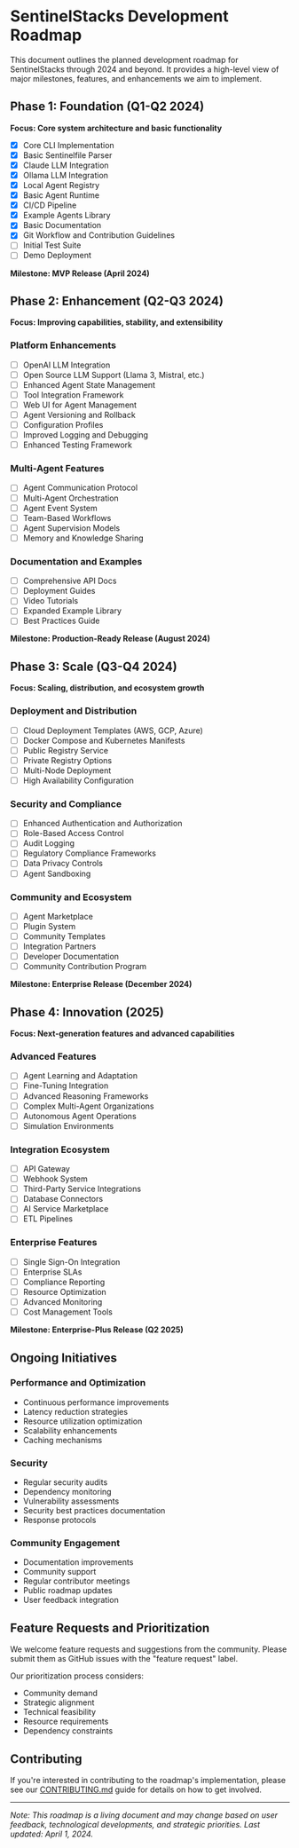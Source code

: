 # SentinelStacks Development Roadmap

This document outlines the planned development roadmap for SentinelStacks through 2024 and beyond. It provides a high-level view of major milestones, features, and enhancements we aim to implement.

## Phase 1: Foundation (Q1-Q2 2024)

**Focus: Core system architecture and basic functionality**

- [x] Core CLI Implementation
- [x] Basic Sentinelfile Parser
- [x] Claude LLM Integration
- [x] Ollama LLM Integration
- [x] Local Agent Registry
- [x] Basic Agent Runtime
- [x] CI/CD Pipeline
- [x] Example Agents Library
- [x] Basic Documentation
- [x] Git Workflow and Contribution Guidelines
- [ ] Initial Test Suite
- [ ] Demo Deployment

**Milestone: MVP Release (April 2024)**

## Phase 2: Enhancement (Q2-Q3 2024)

**Focus: Improving capabilities, stability, and extensibility**

### Platform Enhancements

- [ ] OpenAI LLM Integration
- [ ] Open Source LLM Support (Llama 3, Mistral, etc.)
- [ ] Enhanced Agent State Management
- [ ] Tool Integration Framework
- [ ] Web UI for Agent Management
- [ ] Agent Versioning and Rollback
- [ ] Configuration Profiles
- [ ] Improved Logging and Debugging
- [ ] Enhanced Testing Framework

### Multi-Agent Features

- [ ] Agent Communication Protocol
- [ ] Multi-Agent Orchestration
- [ ] Agent Event System
- [ ] Team-Based Workflows
- [ ] Agent Supervision Models
- [ ] Memory and Knowledge Sharing

### Documentation and Examples

- [ ] Comprehensive API Docs
- [ ] Deployment Guides
- [ ] Video Tutorials
- [ ] Expanded Example Library
- [ ] Best Practices Guide

**Milestone: Production-Ready Release (August 2024)**

## Phase 3: Scale (Q3-Q4 2024)

**Focus: Scaling, distribution, and ecosystem growth**

### Deployment and Distribution

- [ ] Cloud Deployment Templates (AWS, GCP, Azure)
- [ ] Docker Compose and Kubernetes Manifests
- [ ] Public Registry Service
- [ ] Private Registry Options
- [ ] Multi-Node Deployment
- [ ] High Availability Configuration

### Security and Compliance

- [ ] Enhanced Authentication and Authorization
- [ ] Role-Based Access Control
- [ ] Audit Logging
- [ ] Regulatory Compliance Frameworks
- [ ] Data Privacy Controls
- [ ] Agent Sandboxing

### Community and Ecosystem

- [ ] Agent Marketplace
- [ ] Plugin System
- [ ] Community Templates
- [ ] Integration Partners
- [ ] Developer Documentation
- [ ] Community Contribution Program

**Milestone: Enterprise Release (December 2024)**

## Phase 4: Innovation (2025)

**Focus: Next-generation features and advanced capabilities**

### Advanced Features

- [ ] Agent Learning and Adaptation
- [ ] Fine-Tuning Integration
- [ ] Advanced Reasoning Frameworks
- [ ] Complex Multi-Agent Organizations
- [ ] Autonomous Agent Operations
- [ ] Simulation Environments

### Integration Ecosystem

- [ ] API Gateway
- [ ] Webhook System
- [ ] Third-Party Service Integrations
- [ ] Database Connectors
- [ ] AI Service Marketplace
- [ ] ETL Pipelines

### Enterprise Features

- [ ] Single Sign-On Integration
- [ ] Enterprise SLAs
- [ ] Compliance Reporting
- [ ] Resource Optimization
- [ ] Advanced Monitoring
- [ ] Cost Management Tools

**Milestone: Enterprise-Plus Release (Q2 2025)**

## Ongoing Initiatives

### Performance and Optimization

- Continuous performance improvements
- Latency reduction strategies
- Resource utilization optimization
- Scalability enhancements
- Caching mechanisms

### Security

- Regular security audits
- Dependency monitoring
- Vulnerability assessments
- Security best practices documentation
- Response protocols

### Community Engagement

- Documentation improvements
- Community support
- Regular contributor meetings
- Public roadmap updates
- User feedback integration

## Feature Requests and Prioritization

We welcome feature requests and suggestions from the community. Please submit them as GitHub issues with the "feature request" label. 

Our prioritization process considers:
- Community demand
- Strategic alignment
- Technical feasibility
- Resource requirements
- Dependency constraints

## Contributing

If you're interested in contributing to the roadmap's implementation, please see our [CONTRIBUTING.md](../../CONTRIBUTING.md) guide for details on how to get involved.

---

*Note: This roadmap is a living document and may change based on user feedback, technological developments, and strategic priorities. Last updated: April 1, 2024.*
